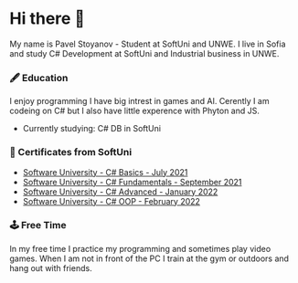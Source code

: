 # Hi there 👋
My name is Pavel Stoyanov - Student at SoftUni and UNWE.
I live in Sofia and study C# Development at SoftUni and Industrial business in UNWE.

### :fountain_pen: Education 

I enjoy programming I have big intrest in games and AI. Cerently I am codeing on C# but I also have little experence with Phyton and JS.
* Currently studying: C# DB in SoftUni

### :bookmark_tabs: Certificates from SoftUni

* [Software University - C# Basics - July 2021](https://softuni.bg/certificates/details/112173/1fc4ddd0)
* [Software University - C# Fundamentals - September 2021](https://softuni.bg/certificates/details/119976/ea1f09ac)
* [Software University - C# Advanced - January 2022](https://softuni.bg/certificates/details/123678/7e10e821)
* [Software University - C# OOP - February 2022](https://softuni.bg/certificates/details/131012/ada19a35)

### :joystick: Free Time
In my free time I practice my programming and sometimes play video games. When I am not in front of the PC I train at the gym or outdoors and hang out with friends. 

